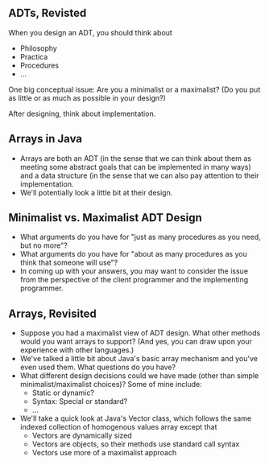 ADTs, Revisted
--------------

When you design an ADT, you should think about

* Philosophy
* Practica
* Procedures
* ...

One big conceptual issue: Are you a minimalist or a maximalist?
(Do you put as little or as much as possible in your design?)

After designing, think about implementation.

Arrays in Java
--------------

* Arrays are both an ADT (in the sense that we can think about them
  as meeting some abstract goals that can be implemented in many
  ways) and a data structure (in the sense that we can also pay
  attention to their implementation.
* We'll potentially look a little bit at their design.

Minimalist vs. Maximalist ADT Design
------------------------------------

* What arguments do you have for "just as many procedures as you need, but
  no more"?
* What arguments do you have for "about as many procedures as you think that
  someone will use"?
* In coming up with your answers, you may want to consider the issue from
  the perspective of the client programmer and the implementing programmer.

Arrays, Revisited
-----------------

* Suppose you had a maximalist view of ADT design.  What other methods
  would you want arrays to support?  (And yes, you can draw upon your
  experience with other languages.)
* We've talked a little bit about Java's basic array mechanism and 
  you've even used them.  What questions do you have?
* What different design decisions could we have made (other than simple
  minimalist/maximalist choices)?  Some of mine include:
    * Static or dynamic?
    * Syntax: Special or standard?
    * ...
* We'll take a quick look at Java's Vector class, which follows the
  same <quote>indexed collection of homogenous values</quote>
  array except that 
    * Vectors are dynamically sized
    * Vectors are objects, so their methods use standard call syntax
    * Vectors use more of a maximalist approach

